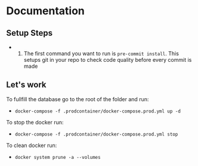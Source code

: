 # Documentation
## Setup Steps
- 1) The first command you want to run is `pre-commit install`. This setups git in your repo to check code quality before every commit is made

## Let's work
To fullfill the database go to the root of the folder and run:
* `docker-compose -f .prodcontainer/docker-compose.prod.yml up -d`

To stop the docker run:
* `docker-compose -f .prodcontainer/docker-compose.prod.yml stop`

To clean docker run:
* `docker system prune -a --volumes`
